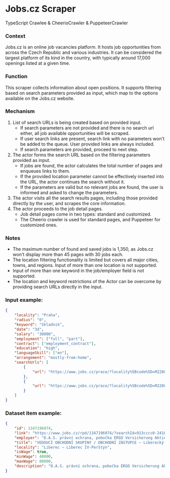 # Jobs.cz Scraper
TypeScript Crawlee & CheerioCrawler & PuppeteerCrawler

### Context
Jobs.cz is an online job vacancies platform. It hosts job opportunities from across the Czech Republic and various industries. It can be considered the largest platform of its kind in the country, with typically around 17,000 openings listed at a given time.

### Function
This scraper collects information about open positions. It supports filtering based on search parameters provided as input, which map to the options available on the Jobs.cz website.

### Mechanism
1. List of search URLs is being created based on provided input.
   * If search parameters are not provided and there is no search url either, all job available opportunities will be scraped.
   * If user search links are present, search link with no parameters won't be added to the queue. User provided links are always included.
   * If search parameters are provided, proceed to next step.
2. The actor forms the search URL based on the filtering parameters provided as input.
    * If jobs are found, the actor calculates the total number of pages and enqueues links to them.
    * If the provided location parameter cannot be effectively inserted into the URL, the actor continues the search without it.
    * If the parameters are valid but no relevant jobs are found, the user is informed and asked to change the parameters.
3. The actor visits all the search results pages, including those provided directly by the user, and scrapes the core information.
4. The actor proceeds to the job detail pages.
    * Job detail pages come in two types: standard and customized.
    - The Cheerio crawler is used for standard pages, and Puppeteer for customized ones.

### Notes
* The maximum number of found and saved jobs is 1,350, as Jobs.cz won't display more than 45 pages with 30 jobs each.
* The location filtering functionality is limited but covers all major cities, towns, and regions. Input of more than one location is not supported.
* Input of more than one keyword in the job/employer field is not supported.
* The location and keyword restrictions of the Actor can be overcome by providing search URLs directly in the input.

### Input example:

```json
{
    "locality": "Praha",
    "radius": "0",
    "keyword": "Skladnik",
    "date": "3d",
    "salary": "30000",
    "employment": ["full", "part"],
    "contract": ["employment_contract"],
    "education": "high",
    "languageSkill": ["en"],
    "arrangement": "mostly-from-home",
    "searchUrls": [
        {
            "url": "https://www.jobs.cz/prace/?locality%5Bcode%5D=M220896&locality%5Blabel%5D=Statenice%2C%20okres%20Praha-z%C3%A1pad&locality%5Bcoords%5D=50.14257%2C14.31853&locality%5Bradius%5D=0"
        },
        {
            "url": "https://www.jobs.cz/prace/?locality%5Bcode%5D=M220896&locality%5Blabel%5D=Statenice%2C%20okres%20Praha-z%C3%A1pad&locality%5Bcoords%5D=50.14257%2C14.31853&locality%5Bradius%5D=0"
        }
    ]
}
```

### Dataset item example:
```json
{
    "id": 1347196974,
    "link": "https://www.jobs.cz/rpd/1347196974/?searchId=913cccc0-2416-4c69-bc8f-f02c31ada060&rps=233",
    "employer": "D.A.S. právní ochrana, pobočka ERGO Versicherung Aktiengesellschaft pro ČR",
    "title": "VEDOUCÍ OBCHODNÍ SKUPINY / OBCHODNÍ ZÁSTUPCE – Liberecký kraj",
    "locality": "Liberec – Liberec IV-Perštýn",
    "isWage": true,
    "minWage": 40000,
    "maxWage": 80000,
    "description": "D.A.S. právní ochrana, pobočka ERGO Versicherung Aktiengesellschaft pro ČR, největší evropský specialista na právní ochranu.VEDOUCÍ OBCHODNÍ SKUPINY / OBCHODNÍ ZÁSTUPCE – Liberecký krajMáte rád/a výzvy? Jste zaměřen/a na výsledky? Přes 29 let zajišťuje společnost D.A.S. našim klientům jediné pojištění právní ochrany. Bráníme slušné lidi před nespravedlivostí, nesmysly, byrokracií a neférovým přístupem. Chcete pomáhat lidem a organizacím? Je obchod součástí Vašeho životního stylu? Máte rád/a vliv na výši svého příjmu? Pokud ano, vypadá to, že hledáme právě Vás. Vaším denním chlebem bude: Hledání nových klientůZjištění potřeb klienta pro volbu té nejvhodnější službyPéče o stávající klienty🎯 Vaším výsledkem práce bude uzavřená smlouva a posilování dobrého jména značky D.A.S. Za svojí prací uvidíte klienty, kteří se díky Vám a službám D.A.S. cítí v bezpečí. Dostanete podporu od našich expertů, veškeré potřebné zaškolení a vedoucího, na kterého se budete moci obrátit. Dáváme prostor pro kariérní růst, čekají Vás odměny za dosažené výsledky a podporujeme Váš úspěch systematickým vzděláváním. Po úvodním zaškolení na pozici obchodního zástupce se můžete stát vedoucím obchodní skupiny, který do svého týmu nabírá nové kolegy a vede je k výsledkům. Tato pozice je významně podpořena speciálními školeními zaměřenými na leadership. Zajímá Vás víc o D.A.S.? Tak pokračujte sem 👉 www.das.cz/o-nas/ Dejte vědět, že máte o pozici zájem a dozvíte se více. Klikněte na tlačítko „Odpovědět“ a my se Vám ozveme.Informace o poziciTyp úvazkuPráce na plný úvazek, Práce na zkrácený úvazekTyp smluvního vztahupráce na živnostenský list (IČO)Délka pracovního poměruNa dobu neurčitouMzda40000 - 80000 Kč / měsícBenefityProvize z prodeje, Vzdělávací kurzy, školeníPožadované vzděláníStředoškolské nebo odborné vyučení s maturitouZadavatelD.A.S. právní ochrana, pobočka ERGO Versicherung Aktiengesellschaft pro ČRMísto pracovištěRumunská 655/9, 46001, Liberec - Liberec IV-Perštýn, okres Liberec, Česká republika© Seznam.cz, a.s., 2024, © OpenStreetMap contributorsKontaktD.A.S. právní ochrana, pobočka ERGO Versicherung Aktiengesellschaft pro ČRJan NechanskýOdpovědětZpět na výpis pozic"
}
```
